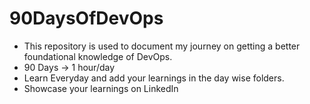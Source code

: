 # 90DaysOfDevOps
* This repository is used to document my journey on getting a better foundational knowledge of DevOps.
* 90 Days -> 1 hour/day 
* Learn Everyday and add your learnings in the day wise folders.
* Showcase your learnings on LinkedIn
